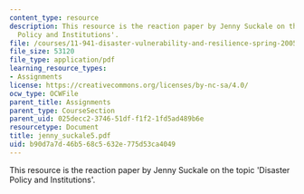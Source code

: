 ```yaml
---
content_type: resource
description: This resource is the reaction paper by Jenny Suckale on the topic 'Disaster
  Policy and Institutions'.
file: /courses/11-941-disaster-vulnerability-and-resilience-spring-2005/b90d7a7d46b568c5632e775d53ca4049_jenny_suckale5.pdf
file_size: 53120
file_type: application/pdf
learning_resource_types:
- Assignments
license: https://creativecommons.org/licenses/by-nc-sa/4.0/
ocw_type: OCWFile
parent_title: Assignments
parent_type: CourseSection
parent_uid: 025decc2-3746-51df-f1f2-1fd5ad489b6e
resourcetype: Document
title: jenny_suckale5.pdf
uid: b90d7a7d-46b5-68c5-632e-775d53ca4049
---
```

This resource is the reaction paper by Jenny Suckale on the topic 'Disaster Policy and Institutions'.